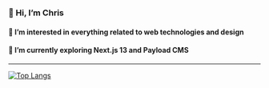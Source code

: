 ### 👋 Hi, I’m Chris

#### 👀 I’m interested in everything related to web technologies and design

#### 🌱 I’m currently exploring Next.js 13 and Payload CMS
<!--- - 💞️ I’m looking to collaborate on ...
- 📫 How to reach me ...
--->

---

[![Top Langs](https://github-readme-stats.vercel.app/api/top-langs/?username=Cuzart&layout=compact&theme=dark)](https://github.com/anuraghazra/github-readme-stats)
